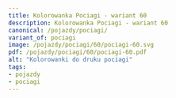 ```yaml
---
title: Kolorowanka Pociagi - wariant 60
description: Kolorowanka Pociagi - wariant 60
canonical: /pojazdy/pociagi/
variant_of: pociagi
image: /pojazdy/pociagi/60/pociagi-60.svg
pdf: /pojazdy/pociagi/60/pociagi-60.pdf
alt: "Kolorowanki do druku pociagi"
tags:
- pojazdy
- pociagi
---
```

